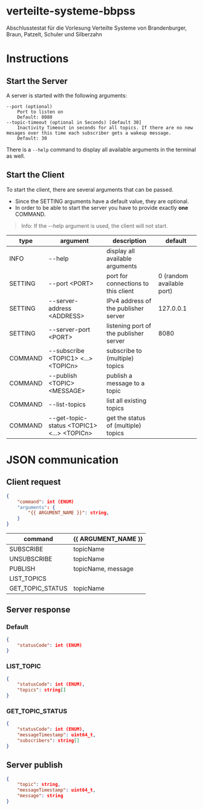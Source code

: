 # verteilte-systeme-bbpss
Abschlusstestat für die Vorlesung Verteilte Systeme von Brandenburger, Braun, Patzelt, Schuler und Silberzahn

# Instructions

## Start the Server
A server is started with the following arguments:
```
--port (optional)
    Port to listen on
    Default: 8080
--topic-timeout (optional in Seconds) [default 30]
    Inactivity Timeout in seconds for all topics. If there are no new mesages over this time each subscriber gets a wakeup message.
    Default: 30
```

There is a `--help` command to display all available arguments in the terminal as well.

## Start the Client
To start the client, there are several arguments that can be passed.
- Since the SETTING arguments have a default value, they are optional.
- In order to be able to start the server you have to provide exactly **one** COMMAND.
> Info: If the --help argument is used, the client will not start.

type | argument | description | default
--- | --- | --- | ---
INFO | --help | display all available arguments
SETTING | --port &lt;PORT&gt;| port for connections to this client | 0 (random available port)
SETTING | --server-address &lt;ADDRESS&gt; | IPv4 address of the publisher server | 127.0.0.1
SETTING | --server-port &lt;PORT&gt; | listening port of the publisher server | 8080
COMMAND | --subscribe &lt;TOPIC1&gt; &lt;...&gt; &lt;TOPICn&gt; | subscribe to (multiple) topics
COMMAND | --publish &lt;TOPIC&gt; &lt;MESSAGE&gt; | publish a message to a topic
COMMAND | --list-topics | list all existing topics
COMMAND | --get-topic-status &lt;TOPIC1&gt; &lt;...&gt; &lt;TOPICn&gt; | get the status of (multiple) topics


# JSON communication
## Client request
```json
{
    "command": int (ENUM)
    "arguments": {
        "{{ ARGUMENT_NAME }}": string,
    }
}
```

command | {{ ARGUMENT_NAME }}
--- | ---
SUBSCRIBE | topicName
UNSUBSCRIBE | topicName
PUBLISH | topicName, message
LIST_TOPICS | 
GET_TOPIC_STATUS | topicName

## Server response
### Default
```json
{
    "statusCode": int (ENUM)
}
```

### LIST_TOPIC
```json
{
    "statusCode": int (ENUM),
    "topics": string[]
}
```

### GET_TOPIC_STATUS
```json
{
    "statusCode": int (ENUM),
    "messageTimestamp": uint64_t,
    "subscribers": string[]
}
```

## Server publish
```json
{
    "topic": string,
    "messageTimestamp": uint64_t,
    "message": string
}
```